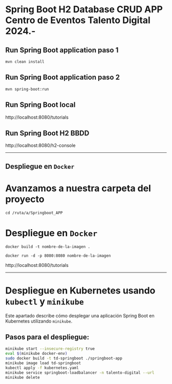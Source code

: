 # Spring Boot H2 Database CRUD APP Centro de Eventos Talento Digital 2024.-

## Run Spring Boot application paso 1
```
mvn clean install
```
## Run Spring Boot application paso 2
```
mvn spring-boot:run
```

## Run Spring Boot local

http://localhost:8080/tutorials

## Run Spring Boot H2 BBDD

http://localhost:8080/h2-console

--------------------------------------------

## Despliegue en `Docker`

# Avanzamos a nuestra carpeta del proyecto
```
cd /ruta/a/Springboot_APP
```

# Despliegue en `Docker` 
```
docker build -t nombre-de-la-imagen .
```
```
docker run -d -p 8080:8080 nombre-de-la-imagen
```

http://localhost:8080/tutorials

--------------------------------------------

# Despliegue en Kubernetes usando `kubectl` y `minikube`

Este apartado describe cómo desplegar una aplicación Spring Boot en Kubernetes utilizando `minikube`.

## Pasos para el despliegue:

```bash
minikube start --insecure-registry true
eval $(minikube docker-env)
sudo docker build -t td-springboot ./springboot-app
minikube image load td-springboot
kubectl apply -f kubernetes.yaml
minikube service springboot-loadbalancer -n talento-digital --url
minikube delete


